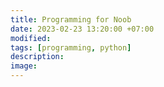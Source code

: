 ```yaml
---
title: Programming for Noob
date: 2023-02-23 13:20:00 +07:00
modified:
tags: [programming, python]
description:
image: 
---
```



